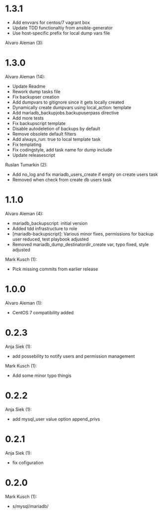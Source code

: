 # 1.3.1


* Add envvars for centos/7 vagrant box
* Update TDD functionaltiy from ansible-generator
* Use host-specific prefix for local dump vars file

Alvaro Aleman (3):
# 1.3.0

Alvaro Aleman (14):

* Update Readme
* Rework dump tasks file
* Fix backupser creation
* Add dumpvars to gitignore since it gets locally created
* Dynamically create dumpvars using local_action: template
* Add mariadb_backupjobs.backupuserpass directive
* Add more tests
* Fix backupscript template
* Disable autodeletion of backups by default
* Remove obsolete default filters
* Add always_run: true to local template task
* Fix templating
* Fix codingstyle, add task name for dump include
* Update releasescript

Ruslan Tumarkin (2):

* Add no_log and fix mariadb_users_create if empty on create users task
* Removed when check from create db users task

# 1.1.0

Alvaro Aleman (4):

* mariadb\_backupscript: initial version
* Added tdd infrastructure to role
* [mariadb-backupscript]: Various minor fixes, permissions for backup user reduced, test playbook adjusted
* Removed mariadb\_dump\_destinatordir\_create var, typo fixed, style adjusted

Mark Kusch (1):

* Pick missing commits from earlier release

# 1.0.0

Alvaro Aleman (1):

* CentOS 7 compatibility added

# 0.2.3

Anja Siek (1):

* add possebility to notify users and permission management

Mark Kusch (1):

* Add some minor typo thingis

# 0.2.2

Anja Siek (1):

* add mysql_user value option append_privs

# 0.2.1

Anja Siek (1):

* fix cofiguration

# 0.2.0

Mark Kusch (1):

* s/mysql/mariadb/


<!-- vim: set nofen ts=4 sw=4 et: -->
